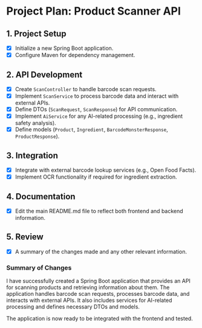 # Project Plan: Product Scanner API

## 1. Project Setup

- [x] Initialize a new Spring Boot application.
- [x] Configure Maven for dependency management.

## 2. API Development

- [x] Create `ScanController` to handle barcode scan requests.
- [x] Implement `ScanService` to process barcode data and interact with external APIs.
- [x] Define DTOs (`ScanRequest`, `ScanResponse`) for API communication.
- [x] Implement `AiService` for any AI-related processing (e.g., ingredient safety analysis).
- [x] Define models (`Product`, `Ingredient`, `BarcodeMonsterResponse`, `ProductResponse`).

## 3. Integration

- [x] Integrate with external barcode lookup services (e.g., Open Food Facts).
- [x] Implement OCR functionality if required for ingredient extraction.

## 4. Documentation

- [x] Edit the main README.md file to reflect both frontend and backend information.

## 5. Review

- [x] A summary of the changes made and any other relevant information.

### Summary of Changes

I have successfully created a Spring Boot application that provides an API for scanning products and retrieving information about them. The application handles barcode scan requests, processes barcode data, and interacts with external APIs. It also includes services for AI-related processing and defines necessary DTOs and models.

The application is now ready to be integrated with the frontend and tested.
